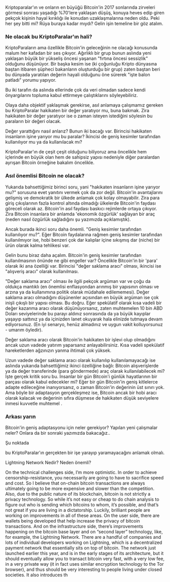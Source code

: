 

Kriptoparalar'ın ve onların en büyüğü Bitcoin'in 2017 sonlarında zirveleri görmesi sonrası yaşadığı %70'lere yaklaşan düşüş, konuya heves edip giren pekçok kişinin hayal kırıklığı ile konudan uzaklaşmalarına neden oldu. Peki her şey bitti mi? Rüya buraya kadar mıydı? Gelin işin temeline bir göz atalım. 

### Ne olacak bu KriptoParalar'ın hali?

KriptoParaların ama özellikle Bitcoin'in geleceğinin ne olacağı konusunda malum her kafadan bir ses çıkıyor. Ağırlıklı bir grup bunun aslında yeni yaklaşan büyük bir yükseliş öncesi yaşanan "fırtına öncesi sessizlik" olduğunu düşünüyor. Bir başka kesim ise (ki çoğunluğu Kripto dünyasına baştan itibaren şüpheci bakanların oluşturduğu bir grup) zaten baştan beri bu dünyada yaratılan değerin hayali olduğunu öne sürerek "işte balon patladı" yorumu yapıyor.  

Bu iki tarafın da aslında ellerinde çok da veri olmadan sadece kendi önyargılarını topluma kabul ettirmeye çalıştıklarını söyleyebiliriz. 

Olaya daha objektif yaklaşmak gerekirse, asıl anlamaya çalışmamız gereken bu KriptoParalar hakikaten bir değer yaratıyor mu, buna bakmak. Zira hakikaten bir değer yaratıyor ise o zaman isteyen istediğini söylesin bu paraların bir değeri olacak. 

Değer yarattığını nasıl anlarız? Bunun iki bacağı var. Birincisi hakikaten insanların işine yarıyor mu bu paralar? İkincisi de geniş kesimler tarafından kullanılıyor mu ya da kullanılacak mı? 

KriptoParalar'ın de çeşit çeşit olduğunu biliyoruz ama öncelikle hem içlerinde en büyük olan hem de sahipsiz yapısı nedeniyle diğer paralardan ayrışan Bitcoin örneğine bakalım öncelikle. 


### Asıl önemlisi Bitcoin ne olacak?

Yukarıda bahsettiğimiz birinci soru, yani "hakikaten insanların işine yarıyor mu?" sorusuna evet yanıtını vermek çok da zor değil. Bitcoin'in avantajlarını gelişmiş ve demokratik bir ülkede anlamak çok kolay olmayabilir. Zira para giriş çıkışlarının fazla kontrol altında olmadığı ülkelerde Bitcoin'in faydası göreceli olarak az. Bitcoin'in asıl faydası baskıcı rejimlerde ortaya çıkıyor. Zira Bitcoin insanlara bir anlamda 'ekonomik özgürlük' sağlayan bir araç (neden nasıl özgürlük sağladığını şu yazımızda açıklamıştık). 

Ancak burada ikinci soru daha önemli. "Geniş kesimler tarafından kullanılıyor mu?". Eğer Bitcoin faydalarına rağmen geniş kesimler tarafından kullanılmıyor ise, hobi benzeri çok dar kalıplar içine sıkışmış dar (niche) bir ürün olarak kalma tehlikesi var. 

Gelin bunu biraz daha açalım. Bitcoin'in geniş kesimler tarafından kullanılmasının önünde ne gibi engeller var? Öncelikle Bitcoin'in bir 'para' olarak iki ana özelliği var. Birincisi "değer saklama aracı" olması, ikincisi ise "alışveriş aracı" olarak kullanılması. 

"Değer saklama aracı" olması ile ilgili pekçok argüman var ve çoğu da oldukça mantıklı (en önemlisi enflasyondan arınmış bir yapısının olması ve arzına ya da kullanımına politik olarak müdahale edilememesi).  Değer saklama aracı olmadığını düşünenler açısından en büyük argüman ise çok inişli çıkışlı bir yapısı olması. Bu doğru. Eğer spekülatif olarak kısa vadeli bir değer kazanma aracı olarak düşünüyorsanız, zaten muhtemelen 10 bin ABD Doları seviyelerinde bu parayı aldınız sonrasında da ya büyük kayıplar yaşayıp sattınız ya da içinizden lanet okuyarak hala elinizde tutmaya devam ediyorsunuz. (En iyi senaryo, henüz almadınız ve uygun vakit kolluyorsunuz - umarım öyledir).

Değer saklama aracı olarak Bitcoin'in hakikaten bir işlevi olup olmadığını ancak uzun vadede yatırım yaparsanız anlayabilirsiniz. Kısa vadeli spekülatif hareketlerden ağzınızın yanma ihtimali çok yüksek. 

Uzun vadede değer saklama aracı olarak kullanılıp kullanılamayacağı ise aslında yukarıda bahsettiğimiz ikinci özelliğine bağlı: Bitcoin alışverişlerde ya da değer transferinde (para göndermede) araç olarak kullanılabilecek mi? İşte gerçek kritik soru bu. İnsanlar bir gün Bitcoin'i günlük hayatlarının bir parçası olarak kabul edecekler mi? Eğer bir gün Bitcoin'in geniş kitlelerce adapte edileceğine inanıyorsanız, o zaman Bitcoin'in değerinin üst sınırı yok. Ama böyle bir adaptasyon gerçekleşmez ise, Bitcoin ancak bir hobi aracı olarak kalacak ve değerinin sıfıra düşmese de hakikaten düşük seviyelere inmesi kuvvetle muhtemel . 

### Arkası yarın

Bitcoin'in geniş adaptasyonu için neler gerekiyor? Yapılan yeni çalışmalar neler? Onlara da bir sonraki yazımızda bakacağız.. 




Şu noktada 



bu KriptoParalar'ın gerçekten bir işe yarayıp yaramayacağını anlamak olmalı. 


Lightning Network
Nedir?
Neden önemli?

On the technical challenges side, I’m more optimistic. In order to achieve censorship-resistance, you necessarily are going to have to sacrifice speed and cost. So I believe that on-chain bitcoin transactions are always ultimately going to be more expensive and slower than the competition. Also, due to the public nature of its blockchain, bitcoin is not strictly a privacy technology. So while it’s not easy or cheap to do chain analysis to figure out who is sending which bitcoins to whom, it’s possible, and that’s not great if you are living in a dictatorship. Luckily, brilliant people are working on improvements in all of these areas. On the user side, there are wallets being developed that help increase the privacy of bitcoin transactions. And on the infrastructure side, there’s improvements happening on the bitcoin base layer and on “second layer” technology, like, for example, the Lightning Network. There are a handful of companies and lots of individual developers working on Lightning, which is a decentralized payment network that essentially sits on top of bitcoin. The network just launched earlier this year, and is in the early stages of its architecture, but it should eventually allow you to transact bitcoin very fast, with a very low fee, in a very private way (it in fact uses similar encryption technology to the Tor browser), and thus should be very interesting to people living under closed societies. It also introduces th
